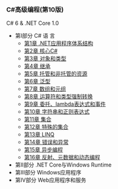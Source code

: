 ### C#高级编程(第10版)
  C# 6 & .NET Core 1.0

* 第Ⅰ部分 C# 语 言
  - [第1章 .NET应用程序体系结构](chapter-01.md)
  - [第2章 核心C#](chapter-02.md)
  - [第3章 对象和类型](chapter-03.md)
  - [第4章 继承](chapter-04.md)
  - [第5章 托管和非托管的资源](chapter-05.md)
  - [第6章 泛型](chapter-06.md)
  - [第7章 数组和元组](chapter-07.md)
  - [第8章 运算符和类型强制转换](chapter-08.md)
  - [第9章 委托、lambda表达式和事件](chapter-09.md)
  - [第10章 字符串和正则表达式](chapter-10.md)
  - [第11章 集合](chapter-11.md)
  - [第12章 特殊的集合](chapter-12.md)
  - [第13章 LINQ](chapter-13.md)
  - [第14章 错误和异常](chapter-14.md)
  - [第15章 异步编程](chapter-15.md)
  - [第16章 反射、元数据和动态编程](chapter-16.md)
* 第Ⅱ部分 .NET Core与Windows Runtime
* 第Ⅲ部分 Windows应用程序
* 第Ⅳ部分 Web应用程序和服务
